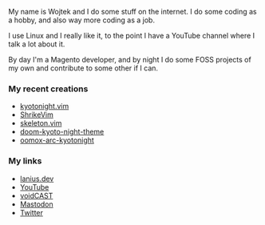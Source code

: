 My name is Wojtek and I do some stuff on the internet. I do some coding as a
hobby, and also way more coding as a job.

I use Linux and I really like it, to the point I have a YouTube channel where I
talk a lot about it.

By day I'm a Magento developer, and by night I do some FOSS projects of my own
and contribute to some other if I can.

### My recent creations

-   [kyotonight.vim](https://github.com/shrikecode/kyotonight.vim)
-   [ShrikeVim](https://github.com/shrikecode/shrike.vim)
-   [skeleton.vim](https://github.com/shrikecode/skeleton.vim)
-   [doom-kyoto-night-theme](https://github.com/shrikecode/doom-kyoto-night-theme)
-   [oomox-arc-kyotonight](https://github.com/shrikecode/oomox-arc-kyotonight)

### My links

-   [lanius.dev](https://lanius.dev/)
-   [YouTube](https://www.youtube.com/laniusdev)
-   [voidCAST](https://open.spotify.com/show/6ONdVXRzhcNKQmo5JVAQW3)
-   [Mastodon](https://fosstodon.org/web/@lanius)
-   [Twitter](https://twiter.com/laniusdev)

